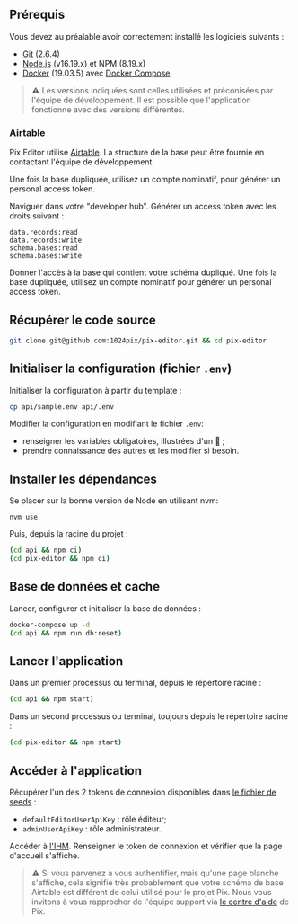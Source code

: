 
## Prérequis

Vous devez au préalable avoir correctement installé les logiciels suivants :

* [Git](http://git-scm.com/) (2.6.4)
* [Node.js](http://nodejs.org/) (v16.19.x) et NPM (8.19.x)
* [Docker](https://docs.docker.com/get-started/) (19.03.5) avec [Docker Compose](https://docs.docker.com/compose/install/)

> ⚠️ Les versions indiquées sont celles utilisées et préconisées par l'équipe de développement. Il est possible que l'application fonctionne avec des versions différentes.

### Airtable

Pix Editor utilise [Airtable](https://airtable.com/). 
La structure de la base peut être fournie en contactant l'équipe de développement.

Une fois la base dupliquée, utilisez un compte nominatif, pour générer un personal access token.

Naviguer dans votre "developer hub".
Générer un access token avec les droits suivant :
```
data.records:read
data.records:write
schema.bases:read
schema.bases:write
```
Donner l'accès à la base qui contient votre schéma dupliqué.
Une fois la base dupliquée, utilisez un compte nominatif pour générer un personal access token.

## Récupérer le code source

```bash
git clone git@github.com:1024pix/pix-editor.git && cd pix-editor
```

## Initialiser la configuration (fichier `.env`)

Initialiser la configuration à partir du template :
```bash
cp api/sample.env api/.env
```

Modifier la configuration en modifiant le fichier `.env`:
- renseigner les variables obligatoires, illustrées d'un 🔴 ;
- prendre connaissance des autres et les modifier si besoin.

## Installer les dépendances

Se placer sur la bonne version de Node en utilisant nvm:
```
nvm use
```

Puis, depuis la racine du projet :
```bash
(cd api && npm ci)
(cd pix-editor && npm ci)
```

## Base de données et cache

Lancer, configurer et initialiser la base de données :
```bash
docker-compose up -d
(cd api && npm run db:reset)
```

## Lancer l'application

Dans un premier processus ou terminal, depuis le répertoire racine :
```bash
(cd api && npm start)
```

Dans un second processus ou terminal, toujours depuis le répertoire racine :
```bash
(cd pix-editor && npm start)
```

## Accéder à l'application

Récupérer l'un des 2 tokens de connexion disponibles dans [le fichier de seeds](./api/db/seeds/seed.js) :
- `defaultEditorUserApiKey` : rôle éditeur;
- `adminUserApiKey` : rôle administrateur.

Accéder à [l'IHM](http://localhost:4300).
Renseigner le token de connexion et vérifier que la page d'accueil s'affiche.

> ⚠️ Si vous parvenez à vous authentifier, mais qu'une page blanche s'affiche, cela signifie très probablement que votre schéma de base Airtable est différent de celui utilisé pour le projet Pix. 
> Nous vous invitons à vous rapprocher de l'équipe support via [le centre d'aide](support.pix.fr) de Pix.


